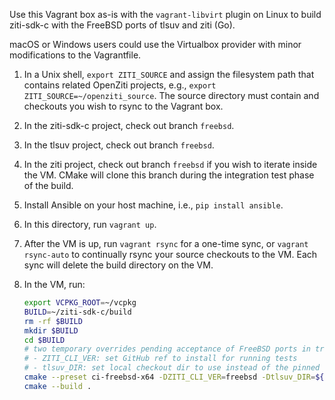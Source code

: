 
Use this Vagrant box as-is with the `vagrant-libvirt` plugin on Linux to build ziti-sdk-c with the FreeBSD ports of
tlsuv and ziti (Go).

macOS or Windows users could use the Virtualbox provider with minor modifications to the Vagrantfile.

1. In a Unix shell, `export ZITI_SOURCE` and assign the filesystem path that contains related OpenZiti projects, e.g.,
   `export ZITI_SOURCE=~/openziti_source`. The source directory must contain and checkouts you wish to rsync to the Vagrant
   box.
1. In the ziti-sdk-c project, check out branch `freebsd`.
1. In the tlsuv project, check out branch `freebsd`.
1. In the ziti project, check out branch `freebsd` if you wish to iterate inside the VM. CMake will clone this branch
   during the integration test phase of the build.
1. Install Ansible on your host machine, i.e., `pip install ansible`.
1. In this directory, run `vagrant up`.
1. After the VM is up, run `vagrant rsync` for a one-time sync, or `vagrant rsync-auto` to continually rsync your source
   checkouts to the VM. Each sync will delete the build directory on the VM.
1. In the VM, run:

    ```bash
    export VCPKG_ROOT=~/vcpkg
    BUILD=~/ziti-sdk-c/build
    rm -rf $BUILD
    mkdir $BUILD
    cd $BUILD
    # two temporary overrides pending acceptance of FreeBSD ports in trunk:
    # - ZITI_CLI_VER: set GitHub ref to install for running tests
    # - tlsuv_DIR: set local checkout dir to use instead of the pinned tlsuv version
    cmake --preset ci-freebsd-x64 -DZITI_CLI_VER=freebsd -Dtlsuv_DIR=${HOME}/tlsuv ..
    cmake --build .
    ```

